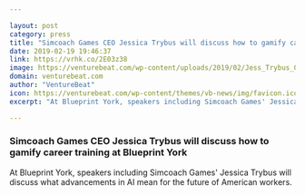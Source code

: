 ```yaml
---

layout: post
category: press
title: "Simcoach Games CEO Jessica Trybus will discuss how to gamify career training at Blueprint York"
date: 2019-02-19 19:46:37
link: https://vrhk.co/2E03z38
image: https://venturebeat.com/wp-content/uploads/2019/02/Jess_Trybus_01.jpg?w=1200&strip=all
domain: venturebeat.com
author: "VentureBeat"
icon: https://venturebeat.com/wp-content/themes/vb-news/img/favicon.ico
excerpt: "At Blueprint York, speakers including Simcoach Games' Jessica Trybus will discuss what advancements in AI mean for the future of American workers. "

---
```


### Simcoach Games CEO Jessica Trybus will discuss how to gamify career training at Blueprint York

At Blueprint York, speakers including Simcoach Games' Jessica Trybus will discuss what advancements in AI mean for the future of American workers. 